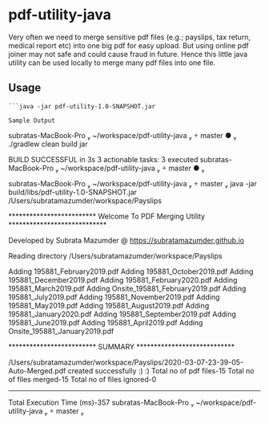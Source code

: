 # pdf-utility-java
Very often we need to merge sensitive pdf files (e.g.; payslips, tax return, medical report etc) into one big pdf for easy upload. 
But using online pdf joiner may not safe and could cause fraud in future.
Hence this little java utility can be used locally to merge many pdf files into one file.
## Usage
```./gradlew clean build jar
```java -jar pdf-utility-1.0-SNAPSHOT.jar

Sample Output
```
subratas-MacBook-Pro  ~/workspace/pdf-utility-java   master ●  ./gradlew clean build jar

BUILD SUCCESSFUL in 3s
3 actionable tasks: 3 executed
subratas-MacBook-Pro  ~/workspace/pdf-utility-java   master ● 


 subratas-MacBook-Pro  ~/workspace/pdf-utility-java   master  java -jar build/libs/pdf-utility-1.0-SNAPSHOT.jar   /Users/subratamazumder/workspace/Payslips


************************* Welcome To PDF Merging Utility ****************************

Developed by Subrata Mazumder @ https://subratamazumder.github.io

Reading directory /Users/subratamazumder/workspace/Payslips


Adding 195881_February2019.pdf
Adding 195881_October2019.pdf
Adding 195881_December2019.pdf
Adding 195881_February2020.pdf
Adding 195881_March2019.pdf
Adding Onsite_195881_February2019.pdf
Adding 195881_July2019.pdf
Adding 195881_November2019.pdf
Adding 195881_May2019.pdf
Adding 195881_August2019.pdf
Adding 195881_January2020.pdf
Adding 195881_September2019.pdf
Adding 195881_June2019.pdf
Adding 195881_April2019.pdf
Adding Onsite_195881_January2019.pdf


************************* SUMMARY ****************************

/Users/subratamazumder/workspace/Payslips/2020-03-07-23-39-05-Auto-Merged.pdf created successfully :) :)
Total no of pdf files-15
Total no of files merged-15
Total no of files ignored-0

*************************************************************

Total Execution Time (ms)-357
 subratas-MacBook-Pro  ~/workspace/pdf-utility-java   master 
```

